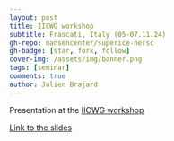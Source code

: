 ```yaml
---
layout: post
title: IICWG workshop
subtitle: Frascati, Italy (05-07.11.24)
gh-repo: nansencenter/superice-nersc
gh-badge: [star, fork, follow]
cover-img: /assets/img/banner.png
tags: [seminar]
comments: true
author: Julien Brajard
---
```


Presentation at the
[IICWG workshop](https://www.igsoc.org/event/12th-international-workshop-on-sea-ice-modelling-assimilation-observations-predictions-and-verification-aka-iicwg-da-12)
 
[Link to the slides](../assets/slides_and_posters/superice-brajard-iicwg.pdf)
